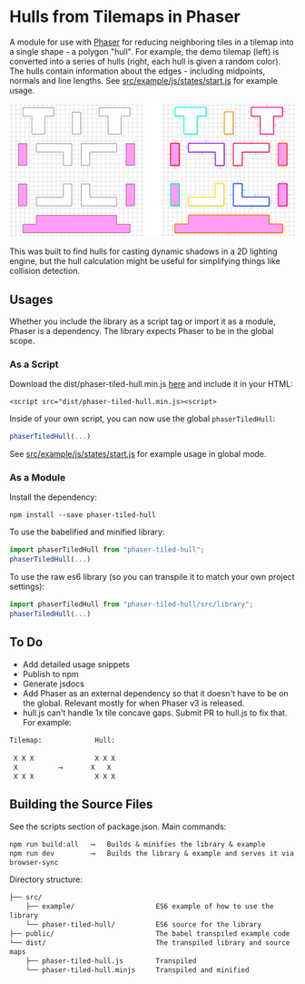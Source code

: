 # Hulls from Tilemaps in Phaser

A module for use with [Phaser](http://phaser.io/) for reducing neighboring tiles in a tilemap into a single shape - a polygon "hull". For example, the demo tilemap (left) is converted into a series of hulls (right, each hull is given a random color). The hulls contain information about the edges - including midpoints, normals and line lengths. See [src/example/js/states/start.js](https://github.com/mikewesthad/phaser-tiled-hull/blob/master/src/example/js/states/start.js) for example usage.

![](./docs/demo.png)

This was built to find hulls for casting dynamic shadows in a 2D lighting engine, but the hull calculation might be useful for simplifying things like collision detection.

## Usages

Whether you include the library as a script tag or import it as a module, Phaser is a dependency. The library expects Phaser to be in the global scope.

### As a Script

Download the dist/phaser-tiled-hull.min.js [here](https://raw.githubusercontent.com/mikewesthad/phaser-tiled-hull/master/dist/phaser-tiled-hull.min.js) and include it in your HTML:

```
<script src="dist/phaser-tiled-hull.min.js><script>
```

Inside of your own script, you can now use the global `phaserTiledHull`:

```js
phaserTiledHull(...)
```

See [src/example/js/states/start.js](https://github.com/mikewesthad/phaser-tiled-hull/blob/master/src/example/js/states/start.js) for example usage in global mode.

### As a Module

Install the dependency:

```
npm install --save phaser-tiled-hull
```

To use the babelified and minified library:

```js
import phaserTiledHull from "phaser-tiled-hull";
phaserTiledHull(...)
```

To use the raw es6 library (so you can transpile it to match your own project settings):

```js
import phaserTiledHull from "phaser-tiled-hull/src/library";
phaserTiledHull(...)
```

## To Do

- Add detailed usage snippets
- Publish to npm
- Generate jsdocs
- Add Phaser as an external dependency so that it doesn't have to be on the global. Relevant mostly for when Phaser v3 is released.
- hull.js can't handle 1x tile concave gaps. Submit PR to hull.js to fix that. For example:

```
Tilemap:             Hull:

 X X X               X X X
 X          ⟶       X   X
 X X X               X X X

```

## Building the Source Files

See the scripts section of package.json. Main commands:

```
npm run build:all   ⟶   Builds & minifies the library & example
npm run dev         ⟶   Builds the library & example and serves it via browser-sync
```

Directory structure:

```
├── src/
    ├── example/                    ES6 example of how to use the library
    └── phaser-tiled-hull/          ES6 source for the library
├── public/                         The babel transpiled example code
└── dist/                           The transpiled library and source maps
    ├── phaser-tiled-hull.js        Transpiled
    └── phaser-tiled-hull.minjs     Transpiled and minified
```
